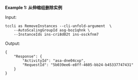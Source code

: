**Example 1: 从伸缩组删除实例**



Input: 

```
tccli as RemoveInstances --cli-unfold-argument  \
    --AutoScalingGroupId asg-boz1qhnk \
    --InstanceIds ins-cri8d02t ins-osckfnm7
```

Output: 
```
{
    "Response": {
        "ActivityId": "asa-dne04cxp",
        "RequestId": "5b039ee6-e8ff-4605-bb24-b45337747431"
    }
}
```

